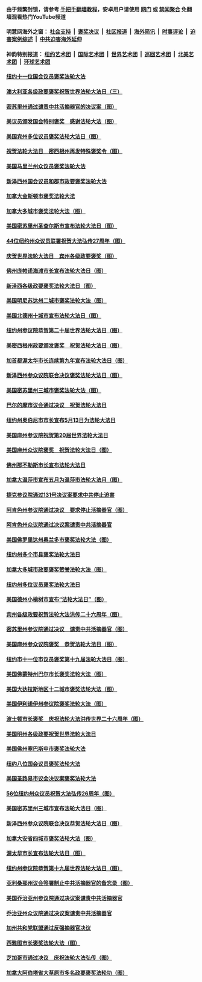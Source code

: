 #### 由于频繁封锁，请参考 [手把手翻墙教程](https://github.com/gfw-breaker/guides/wiki/)，安卓用户请使用 [网门](https://github.com/gfw-breaker/bn-android/blob/master/ogate.md?t=05261012) 或 [禁闻聚合](https://github.com/gfw-breaker/bn-android) 免翻墙观看热门YouTube频道 

#### 明慧网海外之窗：&nbsp;[社会支持](140.md?t=05261012) &nbsp;|&nbsp; [褒奖决议](282.md?t=05261012) &nbsp;|&nbsp; [社区报道](91.md?t=05261012) &nbsp;|&nbsp; [海外简讯](245.md?t=05261012) &nbsp;|&nbsp; [时事评论](251.md?t=05261012) &nbsp;|&nbsp; [迫害案例综述](328.md?t=05261012) &nbsp;|&nbsp; [中共迫害海外延伸](236.md?t=05261012) 

#### 神韵特别报道：&nbsp;[纽约艺术团](nf4778.md?t=05261012) &nbsp;|&nbsp; [国际艺术团](nf4780.md?t=05261012) &nbsp;|&nbsp; [世界艺术团](nf5951.md?t=05261012) &nbsp;|&nbsp; [巡回艺术团](nf4779.md?t=05261012) &nbsp;|&nbsp; [北美艺术团](nf1148019.md?t=05261012) &nbsp;|&nbsp; [环球艺术团](nf1299941.md?t=05261012)  

#### [纽约十一位国会议员褒奖法轮大法](../pages/282/387902.md?t=05261012) 

#### [澳大利亚各级政要褒奖祝贺世界法轮大法日（三）](../pages/282/387882.md?t=05261012) 

#### [密苏里州通过谴责中共活摘器官的决议案（图）](../pages/282/387885.md?t=05261012) 

#### [美议员颁发国会特别褒奖　感谢法轮大法（图）](../pages/282/387731.md?t=05261012) 

#### [美国宾州多位议员褒奖法轮大法日（图）](../pages/282/387733.md?t=05261012) 

#### [祝贺法轮大法日　密西根州再发特殊褒奖令（图）](../pages/282/387742.md?t=05261012) 

#### [美国马里兰州众议员褒奖法轮大法](../pages/282/387564.md?t=05261012) 

#### [新泽西州国会议员和郡市政要褒奖法轮大法](../pages/282/387429.md?t=05261012) 

#### [加拿大金斯顿市褒奖法轮大法](../pages/282/387418.md?t=05261012) 

#### [加拿大多城市褒奖法轮大法（图）](../pages/282/387299.md?t=05261012) 

#### [美国密苏里州圣查尔斯市宣布法轮大法日（图）](../pages/282/387295.md?t=05261012) 

#### [44位纽约州众议员联署祝贺大法弘传27周年（图）](../pages/282/387219.md?t=05261012) 

#### [庆贺世界法轮大法日　宾州各级政要褒奖（图）](../pages/282/387253.md?t=05261012) 

#### [佛州庞帕诺海滩市长宣布法轮大法日（图）](../pages/282/387168.md?t=05261012) 

#### [新泽西各级政要褒奖法轮大法日（图）](../pages/282/387171.md?t=05261012) 

#### [美国明尼苏达州二城市褒奖法轮大法（图）](../pages/282/387177.md?t=05261012) 

#### [美国北德州十城市宣布法轮大法日（图）](../pages/282/386793.md?t=05261012) 

#### [纽约州参议院恭贺第二十届世界法轮大法日（图）](../pages/282/386619.md?t=05261012) 

#### [美密西根州政要颁发褒奖　祝贺法轮大法日（图）](../pages/282/386617.md?t=05261012) 

#### [加首都渥太华市长连续第九年宣布法轮大法日（图）](../pages/282/386409.md?t=05261012) 

#### [新泽西州参众议院联合决议褒奖法轮大法日（图）](../pages/282/386417.md?t=05261012) 

#### [美国密苏里州三城市褒奖法轮大法（图）](../pages/282/386410.md?t=05261012) 

#### [巴尔的摩市议会通过决议　祝贺法轮大法日](../pages/282/386371.md?t=05261012) 

#### [纽约州奥伯尼市市长宣布5月13日为法轮大法日](../pages/282/386096.md?t=05261012) 

#### [美国麻州参议院祝贺第20届世界法轮大法日](../pages/282/386097.md?t=05261012) 

#### [美国麻州众议院褒奖　祝贺法轮大法日（图）](../pages/282/386022.md?t=05261012) 

#### [佛州那不勒斯市长宣布法轮大法日](../pages/282/385932.md?t=05261012) 

#### [加拿大温莎市宣布五月为温莎市法轮大法月（图）](../pages/282/385849.md?t=05261012) 

#### [捷克参议院通过131号决议案要求中共停止迫害](../pages/282/384286.md?t=05261012) 

#### [阿肯色州参议院通过决议　要求停止活摘器官（图）](../pages/282/383956.md?t=05261012) 

#### [阿肯色州众议院通过决议案谴责中共活摘器官](../pages/282/383340.md?t=05261012) 

#### [美国佛罗里达州奥兰多市褒奖法轮大法（图）](../pages/282/368616.md?t=05261012) 

#### [纽约州多个市县褒奖法轮大法日](../pages/282/368285.md?t=05261012) 

#### [加拿大多城市政要褒奖赞誉法轮大法（图）](../pages/282/368243.md?t=05261012) 

#### [纽约州多位议员褒奖法轮大法日](../pages/282/368183.md?t=05261012) 

#### [美国德州小榆树市宣布“法轮大法日”（图）](../pages/282/368125.md?t=05261012) 

#### [宾州各级政要祝贺法轮大法洪传二十六周年（图）](../pages/282/367896.md?t=05261012) 

#### [密苏里州参议院通过决议　谴责中共活摘器官（图）](../pages/282/366798.md?t=05261012) 

#### [美国麻州参众议院褒奖　恭贺法轮大法日（图）](../pages/282/366636.md?t=05261012) 

#### [纽约市十一位市议员褒奖第十九届法轮大法日（图）](../pages/282/366678.md?t=05261012) 

#### [美国佛蒙特州巴尔市长褒奖法轮大法（图）](../pages/282/366583.md?t=05261012) 

#### [美国大达拉斯地区十二城市褒奖法轮大法（图）](../pages/282/366561.md?t=05261012) 

#### [美国伊利诺伊州参议院褒奖法轮大法（图）](../pages/282/366586.md?t=05261012) 

#### [波士顿市长褒奖　庆祝法轮大法洪传世界二十六周年（图）](../pages/282/366433.md?t=05261012) 

#### [美国明州各级政要祝贺世界法轮大法日](../pages/282/366190.md?t=05261012) 

#### [美国佛州塞巴斯申市褒奖法轮大法](../pages/282/366209.md?t=05261012) 

#### [纽约八位国会议员褒奖法轮大法](../pages/282/366055.md?t=05261012) 

#### [美国圣路易市议会决议案褒奖法轮大法](../pages/282/366014.md?t=05261012) 

#### [56位纽约州众议员祝贺大法弘传26周年（图）](../pages/282/365854.md?t=05261012) 

#### [美国密苏里州三城市宣布法轮大法日（图）](../pages/282/365833.md?t=05261012) 

#### [新泽西州参众议院联合决议恭贺法轮大法日（图）](../pages/282/365834.md?t=05261012) 

#### [加拿大安省四城市褒奖法轮大法（图）](../pages/282/365643.md?t=05261012) 

#### [渥太华市长宣布法轮大法日（图）](../pages/282/365644.md?t=05261012) 

#### [纽约州参议院恭贺第十九届世界法轮大法日（图）](../pages/282/365599.md?t=05261012) 

#### [亚利桑那州议会签署制止中共活摘器官的备忘录（图）](../pages/282/363829.md?t=05261012) 

#### [美国乔治亚州参议院通过决议案谴责中共活摘器官](../pages/282/363581.md?t=05261012) 

#### [乔治亚州众议院通过决议案谴责中共活摘器官](../pages/282/363357.md?t=05261012) 

#### [加州共和党联盟通过反强摘器官决议](../pages/282/362609.md?t=05261012) 

#### [西雅图市长褒奖法轮大法（图）](../pages/282/351488.md?t=05261012) 

#### [芝加哥市通过决议　庆祝法轮大法弘传（图）](../pages/282/349323.md?t=05261012) 

#### [加拿大阿伯塔省大草原市多名政要褒奖法轮功（图）](../pages/282/349010.md?t=05261012) 

